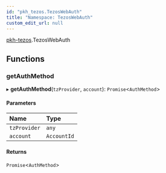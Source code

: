 ```yaml
---
id: "pkh_tezos.TezosWebAuth"
title: "Namespace: TezosWebAuth"
custom_edit_url: null
---
```


[pkh-tezos](../modules/pkh_tezos.md).TezosWebAuth

## Functions

### getAuthMethod

▸ **getAuthMethod**(`tzProvider`, `account`): `Promise`<`AuthMethod`\>

#### Parameters

| Name | Type |
| :------ | :------ |
| `tzProvider` | `any` |
| `account` | `AccountId` |

#### Returns

`Promise`<`AuthMethod`\>
